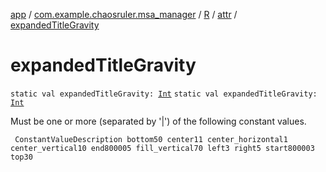 [app](../../../index.md) / [com.example.chaosruler.msa_manager](../../index.md) / [R](../index.md) / [attr](index.md) / [expandedTitleGravity](.)

# expandedTitleGravity

`static val expandedTitleGravity: `[`Int`](https://kotlinlang.org/api/latest/jvm/stdlib/kotlin/-int/index.html)
`static val expandedTitleGravity: `[`Int`](https://kotlinlang.org/api/latest/jvm/stdlib/kotlin/-int/index.html)

Must be one or more (separated by '|') of the following constant values.

     ConstantValueDescription bottom50 center11 center_horizontal1 center_vertical10 end800005 fill_vertical70 left3 right5 start800003 top30

